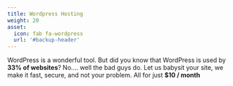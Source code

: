 ```yaml
---
title: Wordpress Hosting
weight: 20
asset:
  icon: fab fa-wordpress
  url: '#backup-header'
---
```

WordPress is a wonderful tool. But did you know that WordPress is used by **33% of websites**? No.... well the bad guys do. Let us babysit your site, we make it fast, secure, and not your problem. All for just **$10 / month**
